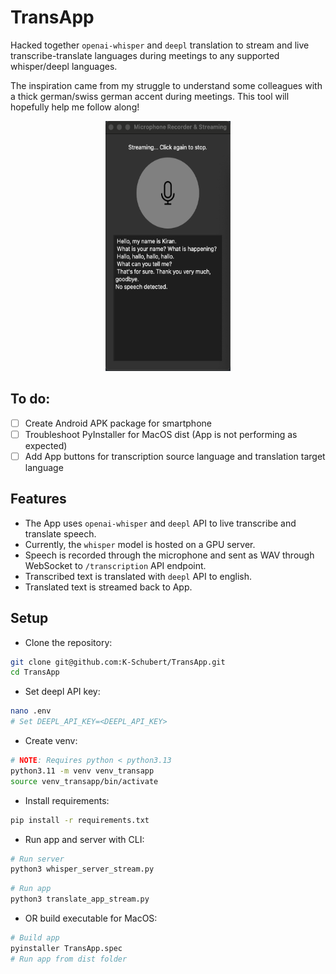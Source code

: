 # TransApp
Hacked together `openai-whisper` and `deepl` translation to stream and live transcribe-translate languages during meetings to any supported whisper/deepl languages.

The inspiration came from my struggle to understand some colleagues with a thick german/swiss german accent during meetings. This tool will hopefully help me follow along!

<p align="center">
  <img src="assets/app.png" alt="TransApp" width="200" height="400"/>
</p>


## To do:
- [ ] Create Android APK package for smartphone
- [ ] Troubleshoot PyInstaller for MacOS dist (App is not performing as expected)
- [ ] Add App buttons for transcription source language and translation target language

## Features

- The App uses `openai-whisper` and `deepl` API to live transcribe and translate speech.
- Currently, the `whisper` model is hosted on a GPU server.
- Speech is recorded through the microphone and sent as WAV through WebSocket to `/transcription` API endpoint.
- Transcribed text is translated with `deepl` API to english.
- Translated text is streamed back to App.
 
## Setup

- Clone the repository:
```bash
git clone git@github.com:K-Schubert/TransApp.git
cd TransApp
```

- Set deepl API key:
```bash
nano .env
# Set DEEPL_API_KEY=<DEEPL_API_KEY>
```

- Create venv:
```bash
# NOTE: Requires python < python3.13
python3.11 -m venv venv_transapp
source venv_transapp/bin/activate
```

- Install requirements:
```bash
pip install -r requirements.txt
```

- Run app and server with CLI:
```bash
# Run server
python3 whisper_server_stream.py
```

```bash
# Run app
python3 translate_app_stream.py
```

- OR build executable for MacOS:
```bash
# Build app
pyinstaller TransApp.spec
# Run app from dist folder
```
